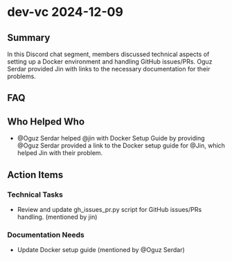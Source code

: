 # dev-vc 2024-12-09

## Summary

In this Discord chat segment, members discussed technical aspects of setting up a Docker environment and handling GitHub issues/PRs. Oguz Serdar provided Jin with links to the necessary documentation for their problems.

## FAQ

## Who Helped Who

- @Oguz Serdar helped @jin with Docker Setup Guide by providing @Oguz Serdar provided a link to the Docker setup guide for @Jin, which helped Jin with their problem.

## Action Items

### Technical Tasks

- Review and update gh_issues_pr.py script for GitHub issues/PRs handling. (mentioned by jin)

### Documentation Needs

- Update Docker setup guide (mentioned by @Oguz Serdar)
